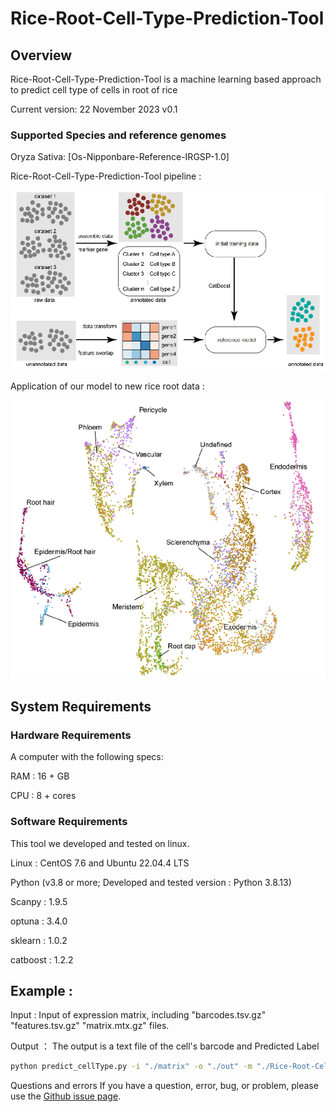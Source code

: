 # Rice-Root-Cell-Type-Prediction-Tool

## Overview
Rice-Root-Cell-Type-Prediction-Tool is a machine learning based approach to predict cell type of cells in root of rice

Current version: 22 November 2023 v0.1

### Supported Species and reference genomes

  Oryza Sativa: [Os-Nipponbare-Reference-IRGSP-1.0]

Rice-Root-Cell-Type-Prediction-Tool pipeline : 

![image](https://github.com/dongwei-2023/Rice-Root-Cell-Type-Prediction-Tool/blob/main/img/model.png)

Application of our model to new rice root data : 

![image](https://github.com/dongwei-2023/Rice-Root-Cell-Type-Prediction-Tool/blob/main/img/predict_new_cellType.png)

## System Requirements
### Hardware Requirements
A computer with the following specs:

  RAM : 16 + GB

  CPU : 8 + cores

### Software Requirements
This tool we developed and tested on linux.

  Linux : CentOS 7.6 and Ubuntu 22.04.4 LTS

  Python (v3.8 or more; Developed and tested version : Python 3.8.13)

  Scanpy : 1.9.5

  optuna : 3.4.0

  sklearn : 1.0.2

  catboost : 1.2.2


## Example : 
  Input : Input of expression matrix, including "barcodes.tsv.gz"  "features.tsv.gz"  "matrix.mtx.gz" files.

  Output ： The output is a text file of the cell's barcode and Predicted Label
``` Bash
python predict_cellType.py -i "./matrix" -o "./out" -m "./Rice-Root-Cell-Type-Prediction-Tool_Best_Model.pkl"
```
Questions and errors
If you have a question, error, bug, or problem, please use the [Github issue page](https://github.com/dongwei-2023/Rice-Root-Cell-Type-Prediction-Tool/issues).
